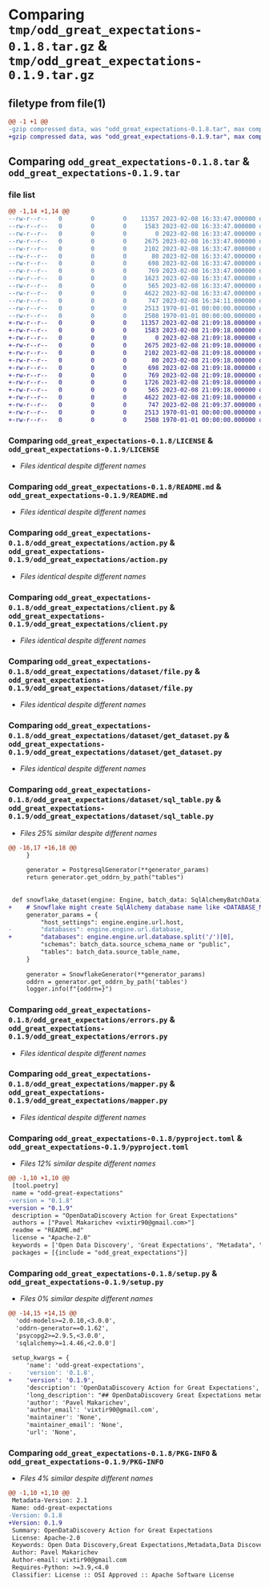 # Comparing `tmp/odd_great_expectations-0.1.8.tar.gz` & `tmp/odd_great_expectations-0.1.9.tar.gz`

## filetype from file(1)

```diff
@@ -1 +1 @@
-gzip compressed data, was "odd_great_expectations-0.1.8.tar", max compression
+gzip compressed data, was "odd_great_expectations-0.1.9.tar", max compression
```

## Comparing `odd_great_expectations-0.1.8.tar` & `odd_great_expectations-0.1.9.tar`

### file list

```diff
@@ -1,14 +1,14 @@
--rw-r--r--   0        0        0    11357 2023-02-08 16:33:47.000000 odd_great_expectations-0.1.8/LICENSE
--rw-r--r--   0        0        0     1583 2023-02-08 16:33:47.000000 odd_great_expectations-0.1.8/README.md
--rw-r--r--   0        0        0        0 2023-02-08 16:33:47.000000 odd_great_expectations-0.1.8/odd_great_expectations/__init__.py
--rw-r--r--   0        0        0     2675 2023-02-08 16:33:47.000000 odd_great_expectations-0.1.8/odd_great_expectations/action.py
--rw-r--r--   0        0        0     2102 2023-02-08 16:33:47.000000 odd_great_expectations-0.1.8/odd_great_expectations/client.py
--rw-r--r--   0        0        0       80 2023-02-08 16:33:47.000000 odd_great_expectations-0.1.8/odd_great_expectations/dataset/__init__.py
--rw-r--r--   0        0        0      698 2023-02-08 16:33:47.000000 odd_great_expectations-0.1.8/odd_great_expectations/dataset/file.py
--rw-r--r--   0        0        0      769 2023-02-08 16:33:47.000000 odd_great_expectations-0.1.8/odd_great_expectations/dataset/get_dataset.py
--rw-r--r--   0        0        0     1623 2023-02-08 16:33:47.000000 odd_great_expectations-0.1.8/odd_great_expectations/dataset/sql_table.py
--rw-r--r--   0        0        0      565 2023-02-08 16:33:47.000000 odd_great_expectations-0.1.8/odd_great_expectations/errors.py
--rw-r--r--   0        0        0     4622 2023-02-08 16:33:47.000000 odd_great_expectations-0.1.8/odd_great_expectations/mapper.py
--rw-r--r--   0        0        0      747 2023-02-08 16:34:11.000000 odd_great_expectations-0.1.8/pyproject.toml
--rw-r--r--   0        0        0     2513 1970-01-01 00:00:00.000000 odd_great_expectations-0.1.8/setup.py
--rw-r--r--   0        0        0     2508 1970-01-01 00:00:00.000000 odd_great_expectations-0.1.8/PKG-INFO
+-rw-r--r--   0        0        0    11357 2023-02-08 21:09:18.000000 odd_great_expectations-0.1.9/LICENSE
+-rw-r--r--   0        0        0     1583 2023-02-08 21:09:18.000000 odd_great_expectations-0.1.9/README.md
+-rw-r--r--   0        0        0        0 2023-02-08 21:09:18.000000 odd_great_expectations-0.1.9/odd_great_expectations/__init__.py
+-rw-r--r--   0        0        0     2675 2023-02-08 21:09:18.000000 odd_great_expectations-0.1.9/odd_great_expectations/action.py
+-rw-r--r--   0        0        0     2102 2023-02-08 21:09:18.000000 odd_great_expectations-0.1.9/odd_great_expectations/client.py
+-rw-r--r--   0        0        0       80 2023-02-08 21:09:18.000000 odd_great_expectations-0.1.9/odd_great_expectations/dataset/__init__.py
+-rw-r--r--   0        0        0      698 2023-02-08 21:09:18.000000 odd_great_expectations-0.1.9/odd_great_expectations/dataset/file.py
+-rw-r--r--   0        0        0      769 2023-02-08 21:09:18.000000 odd_great_expectations-0.1.9/odd_great_expectations/dataset/get_dataset.py
+-rw-r--r--   0        0        0     1726 2023-02-08 21:09:18.000000 odd_great_expectations-0.1.9/odd_great_expectations/dataset/sql_table.py
+-rw-r--r--   0        0        0      565 2023-02-08 21:09:18.000000 odd_great_expectations-0.1.9/odd_great_expectations/errors.py
+-rw-r--r--   0        0        0     4622 2023-02-08 21:09:18.000000 odd_great_expectations-0.1.9/odd_great_expectations/mapper.py
+-rw-r--r--   0        0        0      747 2023-02-08 21:09:37.000000 odd_great_expectations-0.1.9/pyproject.toml
+-rw-r--r--   0        0        0     2513 1970-01-01 00:00:00.000000 odd_great_expectations-0.1.9/setup.py
+-rw-r--r--   0        0        0     2508 1970-01-01 00:00:00.000000 odd_great_expectations-0.1.9/PKG-INFO
```

### Comparing `odd_great_expectations-0.1.8/LICENSE` & `odd_great_expectations-0.1.9/LICENSE`

 * *Files identical despite different names*

### Comparing `odd_great_expectations-0.1.8/README.md` & `odd_great_expectations-0.1.9/README.md`

 * *Files identical despite different names*

### Comparing `odd_great_expectations-0.1.8/odd_great_expectations/action.py` & `odd_great_expectations-0.1.9/odd_great_expectations/action.py`

 * *Files identical despite different names*

### Comparing `odd_great_expectations-0.1.8/odd_great_expectations/client.py` & `odd_great_expectations-0.1.9/odd_great_expectations/client.py`

 * *Files identical despite different names*

### Comparing `odd_great_expectations-0.1.8/odd_great_expectations/dataset/file.py` & `odd_great_expectations-0.1.9/odd_great_expectations/dataset/file.py`

 * *Files identical despite different names*

### Comparing `odd_great_expectations-0.1.8/odd_great_expectations/dataset/get_dataset.py` & `odd_great_expectations-0.1.9/odd_great_expectations/dataset/get_dataset.py`

 * *Files identical despite different names*

### Comparing `odd_great_expectations-0.1.8/odd_great_expectations/dataset/sql_table.py` & `odd_great_expectations-0.1.9/odd_great_expectations/dataset/sql_table.py`

 * *Files 25% similar despite different names*

```diff
@@ -16,17 +16,18 @@
     }
 
     generator = PostgresqlGenerator(**generator_params)
     return generator.get_oddrn_by_path("tables")
 
 
 def snowflake_dataset(engine: Engine, batch_data: SqlAlchemyBatchData) -> str:
+    # Snowflake might create SqlAlchemy database name like <DATABASE_NAME>/<SCHEMA_NAME>
     generator_params = {
         "host_settings": engine.engine.url.host,
-        "databases": engine.engine.url.database,
+        "databases": engine.engine.url.database.split('/')[0],
         "schemas": batch_data.source_schema_name or "public",
         "tables": batch_data.source_table_name,
     }
 
     generator = SnowflakeGenerator(**generator_params)
     oddrn = generator.get_oddrn_by_path('tables')
     logger.info(f"{oddrn=}")
```

### Comparing `odd_great_expectations-0.1.8/odd_great_expectations/errors.py` & `odd_great_expectations-0.1.9/odd_great_expectations/errors.py`

 * *Files identical despite different names*

### Comparing `odd_great_expectations-0.1.8/odd_great_expectations/mapper.py` & `odd_great_expectations-0.1.9/odd_great_expectations/mapper.py`

 * *Files identical despite different names*

### Comparing `odd_great_expectations-0.1.8/pyproject.toml` & `odd_great_expectations-0.1.9/pyproject.toml`

 * *Files 12% similar despite different names*

```diff
@@ -1,10 +1,10 @@
 [tool.poetry]
 name = "odd-great-expectations"
-version = "0.1.8"
+version = "0.1.9"
 description = "OpenDataDiscovery Action for Great Expectations"
 authors = ["Pavel Makarichev <vixtir90@gmail.com>"]
 readme = "README.md"
 license = "Apache-2.0"
 keywords = ['Open Data Discovery', 'Great Expectations', "Metadata", "Data Discovery", "Data Observability"]
 packages = [{include = "odd_great_expectations"}]
```

### Comparing `odd_great_expectations-0.1.8/setup.py` & `odd_great_expectations-0.1.9/setup.py`

 * *Files 0% similar despite different names*

```diff
@@ -14,15 +14,15 @@
  'odd-models>=2.0.10,<3.0.0',
  'oddrn-generator==0.1.62',
  'psycopg2>=2.9.5,<3.0.0',
  'sqlalchemy>=1.4.46,<2.0.0']
 
 setup_kwargs = {
     'name': 'odd-great-expectations',
-    'version': '0.1.8',
+    'version': '0.1.9',
     'description': 'OpenDataDiscovery Action for Great Expectations',
     'long_description': "## OpenDataDiscovery Great Expectations metadata collecting.\n[![PyPI version](https://badge.fury.io/py/odd-great-expectations.svg)](https://badge.fury.io/py/odd-great-expectations)\n\n## Supporting\n| Feature                     | Supporting |\n| --------------------------- | ---------- |\n| V3 API +                    | +          |\n| SqlAlchemyEngine            | +          |\n| PandasEngine                | +          |\n| Great Expectations V2 API - | -          |\n| Cloud Solution              | -          |\n\n\n`odd_great_expectation.action.ODDAction`\nIs a class derived from `ValidationAction` and can be used in checkpoint actions lists.\n\n## How to:\n\n### Install odd-great-expectations package\n```bash\npip install odd-great-expectations\n```\n\n### Add action to checkpoint:\n```yaml\nname: <CHECKPOINT_NAME>\nconfig_version: 1.0\ntemplate_name:\nmodule_name: great_expectations.checkpoint\nclass_name: Checkpoint\nrun_name_template: '%Y%m%d-%H%M%S-my-run-name-template'\nexpectation_suite_name:\nbatch_request: {}\naction_list:\n  # other actions\n  - name: store_metadata_to_odd \n    action:\n      module_name: odd_great_expectations.action\n      class_name: ODDAction\n      platform_host: <PLATFORM_HOST> # OpenDataDiscovery platform, i.e. http://localhost:8080\n      platform_token: <PLATFORM_TOKEN> # OpenDataDiscovery token\n      data_source_name: <DATA_SOURCE_NAME> # Unique name for data source, i.e. local_qa_test\nevaluation_parameters: {}\n```\n\n### Run checkpoint\n```bash\ngreat_expectations checkpoint run <CHECKPOINT_NAME> \n```\n### Check result\nCheck results on <PLATFORM_HOST> UI.\n\n\n",
     'author': 'Pavel Makarichev',
     'author_email': 'vixtir90@gmail.com',
     'maintainer': 'None',
     'maintainer_email': 'None',
     'url': 'None',
```

### Comparing `odd_great_expectations-0.1.8/PKG-INFO` & `odd_great_expectations-0.1.9/PKG-INFO`

 * *Files 4% similar despite different names*

```diff
@@ -1,10 +1,10 @@
 Metadata-Version: 2.1
 Name: odd-great-expectations
-Version: 0.1.8
+Version: 0.1.9
 Summary: OpenDataDiscovery Action for Great Expectations
 License: Apache-2.0
 Keywords: Open Data Discovery,Great Expectations,Metadata,Data Discovery,Data Observability
 Author: Pavel Makarichev
 Author-email: vixtir90@gmail.com
 Requires-Python: >=3.9,<4.0
 Classifier: License :: OSI Approved :: Apache Software License
```


